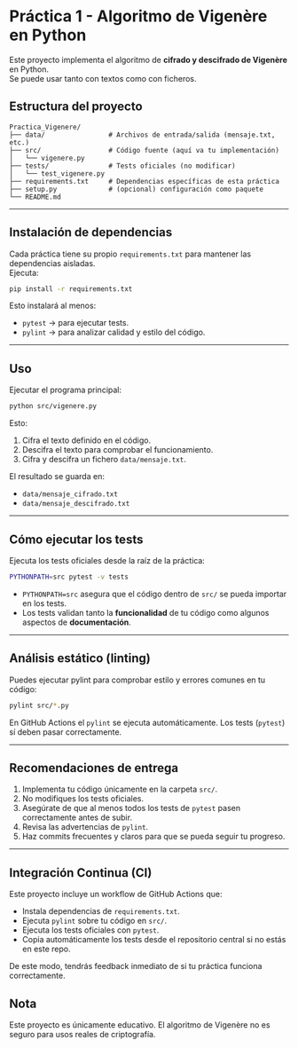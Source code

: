 # Práctica 1 - Algoritmo de Vigenère en Python

Este proyecto implementa el algoritmo de **cifrado y descifrado de Vigenère** en Python.  
Se puede usar tanto con textos como con ficheros.

## Estructura del proyecto
```
Practica_Vigenere/
├── data/                # Archivos de entrada/salida (mensaje.txt, etc.)
├── src/                 # Código fuente (aquí va tu implementación)
│   └── vigenere.py
├── tests/               # Tests oficiales (no modificar)
│   └── test_vigenere.py
├── requirements.txt     # Dependencias específicas de esta práctica
├── setup.py             # (opcional) configuración como paquete
└── README.md
```

---

## Instalación de dependencias

Cada práctica tiene su propio `requirements.txt` para mantener las dependencias aisladas.  
Ejecuta:

```bash
pip install -r requirements.txt
```

Esto instalará al menos:

- `pytest` → para ejecutar tests.  
- `pylint` → para analizar calidad y estilo del código.

---

## Uso
Ejecutar el programa principal:

```bash
python src/vigenere.py
```

Esto:
1. Cifra el texto definido en el código.
2. Descifra el texto para comprobar el funcionamiento.
3. Cifra y descifra un fichero `data/mensaje.txt`.

El resultado se guarda en:
- `data/mensaje_cifrado.txt`
- `data/mensaje_descifrado.txt`

---

## Cómo ejecutar los tests

Ejecuta los tests oficiales desde la raíz de la práctica:

```bash
PYTHONPATH=src pytest -v tests
```

- `PYTHONPATH=src` asegura que el código dentro de `src/` se pueda importar en los tests.  
- Los tests validan tanto la **funcionalidad** de tu código como algunos aspectos de **documentación**.

---

## Análisis estático (linting)

Puedes ejecutar pylint para comprobar estilo y errores comunes en tu código:

```bash
pylint src/*.py
```

En GitHub Actions el `pylint` se ejecuta automáticamente.
Los tests (`pytest`) sí deben pasar correctamente.

---

## Recomendaciones de entrega

1. Implementa tu código únicamente en la carpeta `src/`.  
2. No modifiques los tests oficiales.  
3. Asegúrate de que al menos todos los tests de `pytest` pasen correctamente antes de subir.  
4. Revisa las advertencias de `pylint`.
5. Haz commits frecuentes y claros para que se pueda seguir tu progreso.  

---

## Integración Continua (CI)

Este proyecto incluye un workflow de GitHub Actions que:  
- Instala dependencias de `requirements.txt`.  
- Ejecuta `pylint` sobre tu código en `src/`.  
- Ejecuta los tests oficiales con `pytest`.  
- Copia automáticamente los tests desde el repositorio central si no estás en este repo.  

De este modo, tendrás feedback inmediato de si tu práctica funciona correctamente.



## Nota
Este proyecto es únicamente educativo. El algoritmo de Vigenère no es seguro para usos reales de criptografía.
